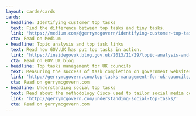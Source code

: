 ```yaml
---
layout: cards/cards
cards:
- headline: Identifying customer top tasks
  text: Find the difference between top tasks and tiny tasks.
  link: 'https://medium.com/@gerrymcgovern/identifying-customer-top-tasks-ee228206b6ed'
  cta: Read on Medium
- headline: Topic analysis and top task links
  text: Read how GOV.UK has put top tasks in action.
  link: 'https://insidegovuk.blog.gov.uk/2013/11/29/topic-analysis-and-top-tasks/'
  cta: Read on GOV.UK blog
- headline: Top tasks management for UK councils
  text: Measuring the success of task completion on government websites.
  link: 'http://gerrymcgovern.com/top-tasks-management-for-uk-councils/'
  cta: Read on gerrymcgovern.com
- headline: Understanding social top tasks
  text: Read about the methodology Cisco used to tailor social media content.
  link: 'http://gerrymcgovern.com/understanding-social-top-tasks/'
  cta: Read on gerrymcgovern.com
---
```

